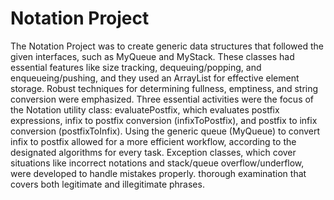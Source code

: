 # Notation Project

The Notation Project was to create generic data structures that followed the
given interfaces, such as MyQueue and MyStack. These classes had essential features like size tracking,
dequeuing/popping, and enqueueing/pushing, and they used an ArrayList for effective element storage.
Robust techniques for determining fullness, emptiness, and string conversion were emphasized. Three
essential activities were the focus of the Notation utility class: evaluatePostfix, which evaluates postfix
expressions, infix to postfix conversion (infixToPostfix), and postfix to infix conversion (postfixToInfix).
Using the generic queue (MyQueue) to convert infix to postfix allowed for a more efficient workflow,
according to the designated algorithms for every task. Exception classes, which cover situations like
incorrect notations and stack/queue overflow/underflow, were developed to handle mistakes properly.
thorough examination that covers both legitimate and illegitimate phrases.

